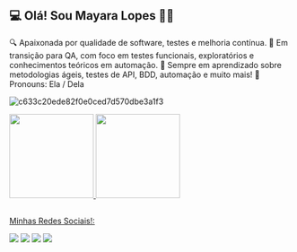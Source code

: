 ## 💻 Olá! Sou Mayara Lopes 👩‍💻
🔍 Apaixonada por qualidade de software, testes e melhoria contínua.
🎯 Em transição para QA, com foco em testes funcionais, exploratórios e conhecimentos teóricos em automação.
🌱 Sempre em aprendizado sobre metodologias ágeis, testes de API, BDD, automação e muito mais!
📌 Pronouns: Ela / Dela

![c633c20ede82f0e0ced7d570dbe3a1f3](https://user-images.githubusercontent.com/70382532/138322189-2db8df52-9dcb-40a0-88a8-c365466bd33d.gif)

<div>
  <a href="https://github.com/MayaraLopesP">
  <img height="150em" src="https://github-readme-stats.vercel.app/api?username=MayaraLopesP&show_icons=true&theme=dracula&include_all_commits=true&count_private=true"/>
  <img height="150em" src="https://github-readme-stats.vercel.app/api/top-langs/?username=MayaraLopesP&layout=compact&langs_count=16&theme=dracula"/>
</div>
  
   ##
  
 <p>
  Minhas Redes Sociais!: 
</p>
<div> 
  <a href="https://web.facebook.com/mayara.lopes1" target="_blank"><img src="https://img.shields.io/badge/Facebook-1877F2?style=for-the-badge&logo=facebook&logoColor=white" target="_blank"/></a>
  <a href="https://instagram.com/mayaralopes_pereira" target="_blank"><img src="https://img.shields.io/badge/-Instagram-%23E4405F?style=for-the-badge&logo=instagram&logoColor=white" target="_blank"></a>
  <a href = "mailto:mayara.lopespe@gmail.com"><img src="https://img.shields.io/badge/-Gmail-%23333?style=for-the-badge&logo=gmail&logoColor=white" target="_blank"></a>
  <a href="https://www.linkedin.com/in/mayara-lopes-058498130" target="_blank"><img src="https://img.shields.io/badge/-LinkedIn-%230077B5?style=for-the-badge&logo=linkedin&logoColor=white" target="_blank"></a> 
